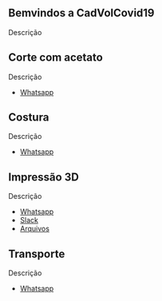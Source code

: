 ## Bemvindos a CadVolCovid19

Descrição

## Corte com acetato

Descrição

  - [Whatsapp](#)

## Costura

Descrição

  - [Whatsapp](#)

## Impressão 3D

Descrição

  - [Whatsapp](#)
  - [Slack](#)
  - [Arquivos](#)

## Transporte

Descrição

  - [Whatsapp](#)
